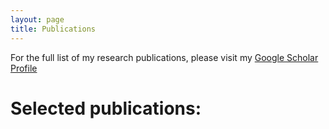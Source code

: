 ```yaml
---
layout: page
title: Publications
---
```




For the full list of my research publications, please visit my  [Google Scholar Profile](https://scholar.google.com/citations?user=OEWI__oAAAAJ&hl=en&oi=ao)

# Selected publications:

